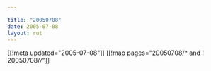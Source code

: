 ```yaml
---

title: "20050708"
date: 2005-07-08
layout: rut
---
```


[[!meta updated="2005-07-08"]]
[[!map pages="20050708/* and ! 20050708/*/*"]]

